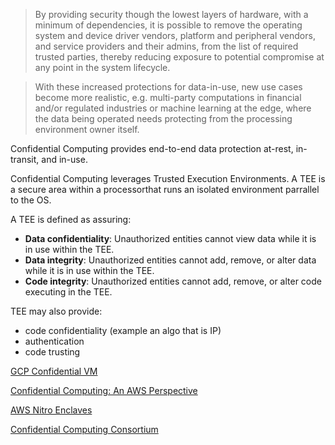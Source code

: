 > By providing security though the lowest layers of hardware, with a minimum of dependencies, it is possible to remove the operating system and device driver vendors, platform and peripheral vendors, and service providers and their admins, from the list of required trusted parties, thereby reducing exposure to potential compromise at any point in the system lifecycle.

> With these increased protections for data-in-use, new use cases become more realistic, e.g. multi-party computations in financial and/or regulated industries or machine learning at the edge, where the data being operated needs protecting from the processing environment owner itself.

Confidential Computing provides end-to-end data protection at-rest, in-transit, and in-use. 

Confidential Computing leverages Trusted Execution Environments. A TEE is a secure area within a processorthat runs an isolated environment parrallel to the OS. 

A TEE is defined as assuring:

* **Data confidentiality**: Unauthorized entities cannot view data while it is in use within the TEE.
* **Data integrity**: Unauthorized entities cannot add, remove, or alter data while it is in use within the TEE.
* **Code integrity**: Unauthorized entities cannot add, remove, or alter code executing in the TEE.

TEE may also provide:
* code confidentiality (example an algo that is IP)
* authentication 
* code trusting 


[GCP Confidential VM](https://cloud.google.com/compute/confidential-vm/docs/about-cvm)

[Confidential Computing: An AWS Perspective](https://aws.amazon.com/blogs/security/confidential-computing-an-aws-perspective/)

[AWS Nitro Enclaves](https://aws.amazon.com/ec2/nitro/nitro-enclaves/)

[Confidential Computing Consortium](https://confidentialcomputing.io/)
